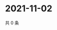 # 2021-11-02

共 0 条

<!-- BEGIN WEIBO -->
<!-- 最后更新时间 Tue Nov 02 2021 00:26:29 GMT+0800 (China Standard Time) -->

<!-- END WEIBO -->
